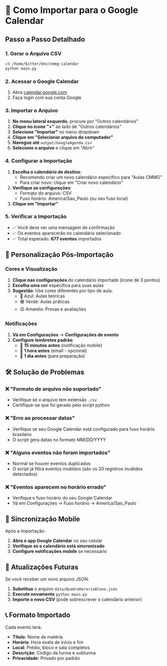 # 📅 Como Importar para o Google Calendar

## Passo a Passo Detalhado

### 1. Gerar o Arquivo CSV

```bash
cd /home/bitter/dev/cmmg-calendar
python main.py
```

### 2. Acessar o Google Calendar

1. Abra [calendar.google.com](https://calendar.google.com)
2. Faça login com sua conta Google

### 3. Importar o Arquivo

1. **No menu lateral esquerdo**, procure por "Outros calendários"
2. **Clique no ícone "+"** ao lado de "Outros calendários"
3. **Selecione "Importar"** no menu dropdown
4. **Clique em "Selecionar arquivo do computador"**
5. **Navegue até** `output/GoogleAgenda.csv`
6. **Selecione o arquivo** e clique em "Abrir"

### 4. Configurar a Importação

1. **Escolha o calendário de destino**:
   - Recomendo criar um novo calendário específico para "Aulas CMMG"
   - Para criar novo: clique em "Criar novo calendário"
2. **Verifique as configurações**:
   - Formato do arquivo: CSV
   - Fuso horário: America/Sao_Paulo (ou seu fuso local)
3. **Clique em "Importar"**

### 5. Verificar a Importação

- ✅ Você deve ver uma mensagem de confirmação
- ✅ Os eventos aparecerão no calendário selecionado
- ✅ Total esperado: **677 eventos** importados

## 🎨 Personalização Pós-Importação

### Cores e Visualização

1. **Clique nas configurações** do calendário importado (ícone de 3 pontos)
2. **Escolha uma cor** específica para suas aulas
3. **Sugestão**: Use cores diferentes por tipo de aula:
   - 🔵 Azul: Aulas teóricas
   - 🟢 Verde: Aulas práticas
   - 🟡 Amarelo: Provas e avaliações

### Notificações

1. **Vá em Configurações** → **Configurações de evento**
2. **Configure lembretes padrão**:
   - 📱 **15 minutos antes** (notificação mobile)
   - 📧 **1 hora antes** (email - opcional)
   - 🔔 **1 dia antes** (para preparação)

## 🛠️ Solução de Problemas

### ❌ "Formato de arquivo não suportado"

- Verifique se o arquivo tem extensão `.csv`
- Certifique-se que foi gerado pelo script python

### ❌ "Erro ao processar datas"

- Verifique se seu Google Calendar está configurado para fuso horário brasileiro
- O script gera datas no formato MM/DD/YYYY

### ❌ "Alguns eventos não foram importados"

- Normal se houver eventos duplicados
- O script já filtra eventos inválidos (são os 20 registros inválidos detectados)

### ❌ "Eventos aparecem no horário errado"

- Verifique o fuso horário do seu Google Calendar
- Vá em Configurações → Fuso horário → America/Sao_Paulo

## 📱 Sincronização Mobile

Após a importação:

1. **Abra o app Google Calendar** no seu celular
2. **Verifique se o calendário está sincronizado**
3. **Configure notificações mobile** se necessário

## 🔄 Atualizações Futuras

Se você receber um novo arquivo JSON:

1. **Substitua** o arquivo `data/QuadroHorarioAluno.json`
2. **Execute novamente** `python main.py`
3. **Importe o novo CSV** (pode sobrescrever o calendário anterior)

## 📞 Formato Importado

Cada evento terá:

- **Título**: Nome da matéria
- **Horário**: Hora exata de início e fim
- **Local**: Prédio, bloco e sala completos
- **Descrição**: Código da turma e subturma
- **Privacidade**: Privado por padrão
